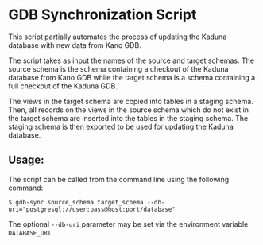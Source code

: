 # GDB Synchronization Script

This script partially automates the process of updating the Kaduna database with new data from Kano GDB.

The script takes as input the names of the source and target schemas. The source schema is the schema containing a checkout of the Kaduna database from Kano GDB while the target schema is a schema containing a full checkout of the Kaduna GDB.

The views in the target schema are copied into tables in a staging schema. Then, all records on the views in the source schema which do not exist in the target schema are inserted into the tables in the staging schema. The staging schema is then exported to be used for updating the Kaduna database.

## Usage:

The script can be called from the command line using the following command:

```
$ gdb-sync source_schema target_schema --db-uri="postgresql://user:pass@host:port/database"
```

The optional `--db-uri` parameter may be set via the environment variable `DATABASE_URI`.
